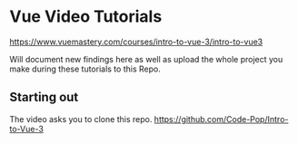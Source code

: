 # Vue Video Tutorials
https://www.vuemastery.com/courses/intro-to-vue-3/intro-to-vue3

Will document new findings here as well as upload the whole project you make during these tutorials to this Repo.

## Starting out

The video asks you to clone this repo. https://github.com/Code-Pop/Intro-to-Vue-3